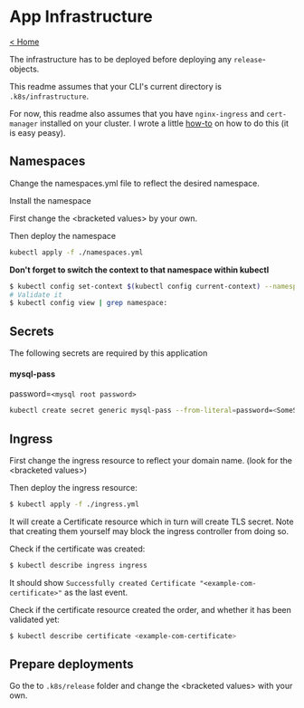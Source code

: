 # App Infrastructure
[&lt; Home](../../README.md)

The infrastructure has to be deployed before deploying any `release`-objects.

This readme assumes that your CLI's current directory is `.k8s/infrastructure`.

For now, this readme also assumes that you have `nginx-ingress` and
`cert-manager` installed on your cluster. I wrote a little
[how-to](https://github.com/webbertakken/K8sInfrastructure)
on how to do this (it is easy peasy).

## Namespaces
Change the namespaces.yml file to reflect the desired namespace.

Install the namespace

First change the &lt;bracketed values&gt; by your own.

Then deploy the namespace

```bash
kubectl apply -f ./namespaces.yml
```

**Don't forget to switch the context to that namespace within kubectl**
```bash
$ kubectl config set-context $(kubectl config current-context) --namespace=<namespace-name>
# Validate it
$ kubectl config view | grep namespace:
```

## Secrets
The following secrets are required by this application

#### mysql-pass
password=`<mysql root password>`

```bash
kubectl create secret generic mysql-pass --from-literal=password=<SomeSecurePassword>
```

## Ingress
First change the ingress resource to reflect your domain name. (look for the
&lt;bracketed values&gt;)

Then deploy the ingress resource:
```bash
$ kubectl apply -f ./ingress.yml
```

It will create a Certificate resource which in turn will create TLS secret.
Note that creating them yourself may block the ingress controller from doing so.

Check if the certificate was created:
```bash
$ kubectl describe ingress ingress
```
It should show `Successfully created Certificate "<example-com-certificate>"`
as the last event.

Check if the certificate resource created the order, and whether it has been
validated yet:
```bash
$ kubectl describe certificate <example-com-certificate>
```

## Prepare deployments
Go the to `.k8s/release` folder and change the &lt;bracketed values&gt; with
your own.
